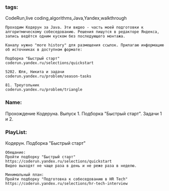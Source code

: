 ### tags:
CodeRun,live coding,algorithms,Java,Yandex,walkthrough

```
Проходим Кодерун за Java. Эти видео - часть моей подготовки к алгоритмическому собеседованию. Решения пишутся в редакторе Яндекса, запись ведётся одним куском без последующего монтажа.

Каналу нужно "more history" для размещения ссылок. Прилагаю информацию об источниках в доступном формате:

Подборка "Быстрый старт"
coderun.yandex.ru/selections/quickstart

5202. Юля, Никита и задачи
coderun.yandex.ru/problem/season-tasks

81. Треугольник
coderun.yandex.ru/problem/triangle
```
### Name:
Прохождение Кодеруна. Выпуск 1. Подборка "Быстрый старт". Задачи 1 и 2.

### PlayList:
Кодерун. Подборка "Быстрый старт"
```
Обещание:
Пройти подборку "Быстрый старт" 
https://coderun.yandex.ru/selections/quickstart
Видео выходят не чаще раза в день и не реже раза в неделю.

Минимальный план:
Пройти подборку "Подготовка к собеседованию в HR Tech" 
https://coderun.yandex.ru/selections/hr-tech-interview
```